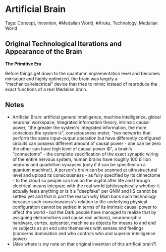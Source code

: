 # Artificial Brain

Tags: Concept, Invention, #Medalian World, #Kruks, Technology, Medalian World

## Original Technological Iterations and Appearance of the Brain

**The Primitive Era**

Before things get down to the quantumn implementation level and becomes miniscure and highly optimized, the brain was largely a "mechanical/electrical" device that tries to mimic instead of reproduce the exact functions of a real Medalian brain.

## Notes

* Artificial Brain: artificial general intelligence, machine intelligence, global neuronal workspace, Integrated information theory, intrinsic causal power, "the greater the system's integrated information, the more conscious the system is", consciousness meter, "two networks that perform the same input-output operation but have differently configured circuits can possess different amount of causal power - one can be zero the other can have high level of causal power Φ", a brain's "connectome" - the complete specification of the exact synaptic wiring of the entire nervous system, human brains have roughly 100 billion neurons and quadrillion synapses (only if it can be specified on a quantum machine!), A person's brain can be scanned at ultrastructural level and upload its consciousness - as fully specified by its cinnectome - to the cloud so people can live on the digital after life and through electrical means integrate with the real world (philosophically whether it actually feels anything or is it a "deepfake" per GNW and IIS cannot be settled yet and that is part the reason why Miah bans such technology because such consciousness's relation to the underlying physical configuration cannot be settled in terms of its intrinsic causal power to affect the world - but the Dark people have managed to realize that by assigning eletromotives and cause real actions), neuromorphic hardware, cortex, epicenter, machine as objects for means to and end vs subjects as an end unto themselves with senses and feelings (concerns domination and who controls who and superior intelligence power)
* (Also where is my note on that original invention of this artifical brain?)